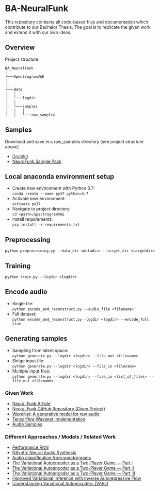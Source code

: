 # BA-NeuralFunk
This repository cointains all code-based files and documentation which contribute to our Bachelor Thesis. The goal is to replicate the given work and extend it with our own ideas.

## Overview
Project structure:

```
BA_NeuralFunk  
│
└───SpectrogramVAE
│
│
└───data
│   │
│   └───logdir
│   │ 
│   └───samples
│   │   │ 
│   │   └───raw_samples

```
## Samples
Download and save in a raw_samples directory (see project structure above)
* [Drumkit](https://s3-ap-northeast-1.amazonaws.com/codepen-dev/drumkit_dataset.zip)
* [NeuroFunk Sample Pack](https://www.ghosthack.de/free_sample_packs/neurofunk-sample-pack/)

## Local anaconda environment setup
* Create new environment with Python 3.7:\
```conda create --name py37 python=3.7```
* Activate new environment:\
```activate py37```
* Navigate to project directory:\
```cd <path>/SpectrogramVAE```
* Install requirements:\
```pip install -r requirements.txt```

## Preprocessing
```python preprocessing.py --data_dir <datadir> --target_dir <targetdir>```
## Training
```python train.py --logdir <logdir>```
## Encode audio
* Single file:\
```python encode_and_reconstruct.py --audio_file <filename>```
* Full dataset:\
```python encode_and_reconstruct.py -logdir <logdir> --encode_full true```
## Generating samples
* Sampling from latent space:\
```python generate.py --logdir <logdir> --file_out <filename>```
* Sinlge input file:\
```python generate.py --logdir <logdir> --file_in <filename>```
* Multiple input files:\
```python generate.py --logdir <logdir> --file_in <list_of_files> --file_out <filename>```




### Given Work
* [Neural Funk Article](https://towardsdatascience.com/neuralfunk-combining-deep-learning-with-sound-design-91935759d628) 
* [Neural Funk GitHub Repository (Given Project)](https://github.com/maxfrenzel/SpectrogramVAE) 
* [WaveNet: A generative model for raw audio](https://www.deepmind.com/blog/wavenet-a-generative-model-for-raw-audio)
* [Tensorflow Wavenet implementation](https://github.com/ibab/tensorflow-wavenet)
* [Audio Samples](https://www.dropbox.com/s/vo5s1iq5eqyxxcm/Generated%20Samples.zip?dl=0)

### Different Approaches / Models / Related Work
* [Performance RNN](https://magenta.tensorflow.org/performance-rnn)
* [NSynth: Neural Audio Synthesis](https://magenta.tensorflow.org/nsynth)
* [Audio classification from spectrograms](https://gist.github.com/naotokui/a2b331dd206b13a70800e862cfe7da3c)
* [The Variational Autoencoder as a Two-Player Game — Part I](https://towardsdatascience.com/the-variational-autoencoder-as-a-two-player-game-part-i-4c3737f0987b)
* [The Variational Autoencoder as a Two-Player Game — Part II](https://towardsdatascience.com/the-variational-autoencoder-as-a-two-player-game-part-ii-b80d48512f46)
* [The Variational Autoencoder as a Two-Player Game — Part III](https://towardsdatascience.com/the-variational-autoencoder-as-a-two-player-game-part-iii-d8d56c301600)
* [Improved Variational Inference with Inverse Autoregressive Flow](https://arxiv.org/pdf/1606.04934.pdf)
* [Understanding Variational Autoencoders (VAEs)](https://towardsdatascience.com/understanding-variational-autoencoders-vaes-f70510919f73)
